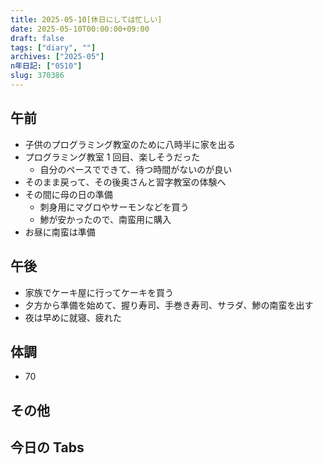 ```yaml
---
title: 2025-05-10[休日にしては忙しい]
date: 2025-05-10T00:00:00+09:00
draft: false
tags: ["diary", ""]
archives: ["2025-05"]
n年日記: ["0510"]
slug: 370386
---
```


## 午前

- 子供のプログラミング教室のために八時半に家を出る
- プログラミング教室 1 回目、楽しそうだった
  - 自分のペースでできて、待つ時間がないのが良い
- そのまま戻って、その後奥さんと習字教室の体験へ
- その間に母の日の準備
  - 刺身用にマグロやサーモンなどを買う
  - 鯵が安かったので、南蛮用に購入
- お昼に南蛮は準備

## 午後

- 家族でケーキ屋に行ってケーキを買う
- 夕方から準備を始めて、握り寿司、手巻き寿司、サラダ、鯵の南蛮を出す
- 夜は早めに就寝、疲れた

## 体調

- 70

## その他

## 今日の Tabs
